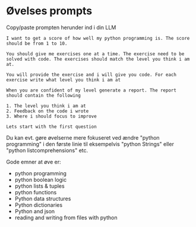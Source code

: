 # Øvelses prompts

Copy/paste prompten herunder ind i din LLM

```
I want to get a score of how well my python programming is. The score should be from 1 to 10.

You should give me exercises one at a time. The exercise need to be solved with code. The exercises should match the level you think i am at.

You will provide the exercise and i will give you code. For each exercise write what level you think i am at

When you are confident of my level generate a report. The report should contain the following

1. The level you think i am at
2. Feedback on the code i wrote
3. Where i should focus to improve

Lets start with the first question

``` 

Du kan evt. gøre øvelserne mere fokuseret ved ændre "python programming" i den første linie til eksempelvis "python Strings" eller "python listcomprehensions" etc. 

Gode emner at øve er:

* python programming
* python boolean logic 
* python lists & tuples
* python functions
* Python data structures
* Python dictionaries
* Python and json
* reading and writing from files with python

